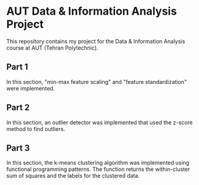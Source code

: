 # AUT Data & Information Analysis Project

This repository contains my project for the Data & Information Analysis course
at AUT (Tehran Polytechnic).

## Part 1

In this section, "min-max feature scaling" and "feature standardization" were
implemented.

## Part 2

In this section, an outlier detector was implemented that used the z-score
method to find outliers.

## Part 3

In this section, the k-means clustering algorithm was implemented using
functional programming patterns. The function returns the within-cluster sum of
squares and the labels for the clustered data.
